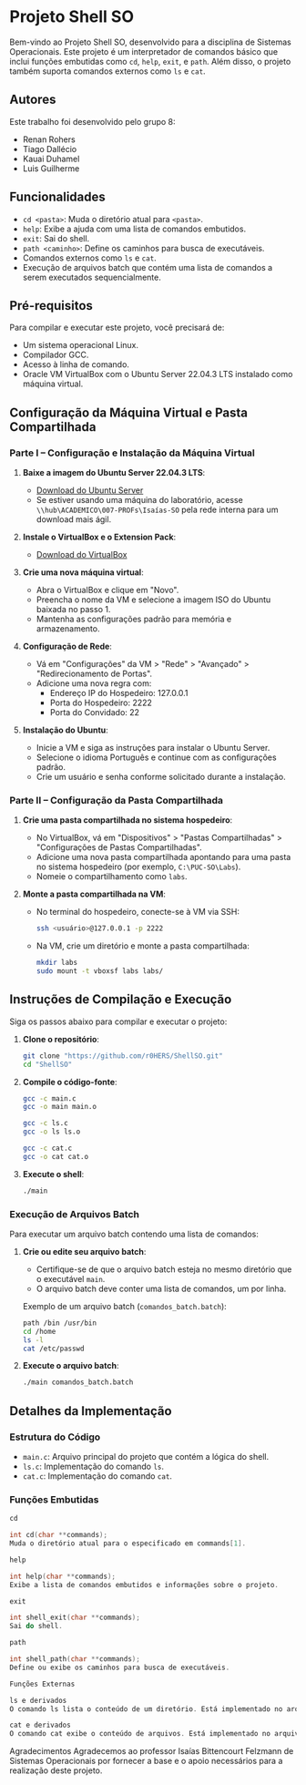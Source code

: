 # Projeto Shell SO

Bem-vindo ao Projeto Shell SO, desenvolvido para a disciplina de Sistemas Operacionais. Este projeto é um interpretador de comandos básico que inclui funções embutidas como `cd`, `help`, `exit`, e `path`. Além disso, o projeto também suporta comandos externos como `ls` e `cat`.

## Autores

Este trabalho foi desenvolvido pelo grupo 8:
- Renan Rohers
- Tiago Dallécio
- Kauai Duhamel
- Luis Guilherme

## Funcionalidades

- `cd <pasta>`: Muda o diretório atual para `<pasta>`.
- `help`: Exibe a ajuda com uma lista de comandos embutidos.
- `exit`: Sai do shell.
- `path <caminho>`: Define os caminhos para busca de executáveis.
- Comandos externos como `ls` e `cat`.
- Execução de arquivos batch que contém uma lista de comandos a serem executados sequencialmente.

## Pré-requisitos

Para compilar e executar este projeto, você precisará de:
- Um sistema operacional Linux.
- Compilador GCC.
- Acesso à linha de comando.
- Oracle VM VirtualBox com o Ubuntu Server 22.04.3 LTS instalado como máquina virtual.

## Configuração da Máquina Virtual e Pasta Compartilhada

### Parte I – Configuração e Instalação da Máquina Virtual

1. **Baixe a imagem do Ubuntu Server 22.04.3 LTS**:
   - [Download do Ubuntu Server](https://ubuntu.com/download/server)
   - Se estiver usando uma máquina do laboratório, acesse `\\hub\ACADEMICO\007-PROFs\Isaías-SO` pela rede interna para um download mais ágil.

2. **Instale o VirtualBox e o Extension Pack**:
   - [Download do VirtualBox](https://www.virtualbox.org/wiki/Downloads)

3. **Crie uma nova máquina virtual**:
   - Abra o VirtualBox e clique em "Novo".
   - Preencha o nome da VM e selecione a imagem ISO do Ubuntu baixada no passo 1.
   - Mantenha as configurações padrão para memória e armazenamento.

4. **Configuração de Rede**:
   - Vá em "Configurações" da VM > "Rede" > "Avançado" > "Redirecionamento de Portas".
   - Adicione uma nova regra com:
     - Endereço IP do Hospedeiro: 127.0.0.1
     - Porta do Hospedeiro: 2222
     - Porta do Convidado: 22

5. **Instalação do Ubuntu**:
   - Inicie a VM e siga as instruções para instalar o Ubuntu Server.
   - Selecione o idioma Português e continue com as configurações padrão.
   - Crie um usuário e senha conforme solicitado durante a instalação.

### Parte II – Configuração da Pasta Compartilhada

1. **Crie uma pasta compartilhada no sistema hospedeiro**:
   - No VirtualBox, vá em "Dispositivos" > "Pastas Compartilhadas" > "Configurações de Pastas Compartilhadas".
   - Adicione uma nova pasta compartilhada apontando para uma pasta no sistema hospedeiro (por exemplo, `C:\PUC-SO\Labs`).
   - Nomeie o compartilhamento como `labs`.

2. **Monte a pasta compartilhada na VM**:
   - No terminal do hospedeiro, conecte-se à VM via SSH:
     ```sh
     ssh <usuário>@127.0.0.1 -p 2222
     ```
   - Na VM, crie um diretório e monte a pasta compartilhada:
     ```sh
     mkdir labs
     sudo mount -t vboxsf labs labs/
     ```

## Instruções de Compilação e Execução

Siga os passos abaixo para compilar e executar o projeto:

1. **Clone o repositório**:
    ```sh
    git clone "https://github.com/r0HERS/ShellSO.git"
    cd "ShellSO"
    ```

2. **Compile o código-fonte**:
    ```sh
    gcc -c main.c
    gcc -o main main.o
    ```
    ```sh
    gcc -c ls.c
    gcc -o ls ls.o
    ```
    ```sh
    gcc -c cat.c
    gcc -o cat cat.o
    ```

3. **Execute o shell**:
    ```sh
    ./main
    ```

### Execução de Arquivos Batch

Para executar um arquivo batch contendo uma lista de comandos:

1. **Crie ou edite seu arquivo batch**:
    - Certifique-se de que o arquivo batch esteja no mesmo diretório que o executável `main`.
    - O arquivo batch deve conter uma lista de comandos, um por linha.

    Exemplo de um arquivo batch (`comandos_batch.batch`):
    ```sh
    path /bin /usr/bin
    cd /home
    ls -l
    cat /etc/passwd
    ```

2. **Execute o arquivo batch**:
    ```sh
    ./main comandos_batch.batch
    ```

## Detalhes da Implementação

### Estrutura do Código

- `main.c`: Arquivo principal do projeto que contém a lógica do shell.
- `ls.c`: Implementação do comando `ls`.
- `cat.c`: Implementação do comando `cat`.

### Funções Embutidas

```c
cd

int cd(char **commands);
Muda o diretório atual para o especificado em commands[1].

help

int help(char **commands);
Exibe a lista de comandos embutidos e informações sobre o projeto.

exit

int shell_exit(char **commands);
Sai do shell.

path

int shell_path(char **commands);
Define ou exibe os caminhos para busca de executáveis.

Funções Externas

ls e derivados
O comando ls lista o conteúdo de um diretório. Está implementado no arquivo ls.c.

cat e derivados
O comando cat exibe o conteúdo de arquivos. Está implementado no arquivo cat.c.
```

Agradecimentos
Agradecemos ao professor Isaías Bittencourt Felzmann de Sistemas Operacionais por fornecer a base e o apoio necessários para a realização deste projeto.

